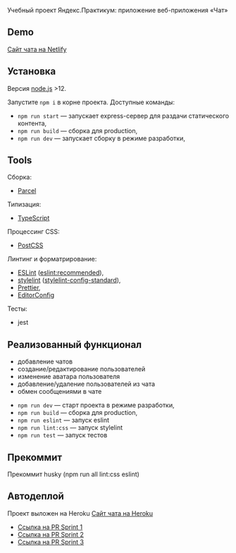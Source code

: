 Учебный проект Яндекс.Практикум: приложение веб-приложения «Чат»

## Demo

[Сайт чата на Netlify](https://vigorous-goldstine-9096e5.netlify.app/)



## Установка

Версия [node.js](https://nodejs.org/) >12.

Запустите `npm i` в корне проекта. Доступные команды: 
- `npm run start` — запускает express-сервер для раздачи статического контента,
- `npm run build` — сборка для production,
- `npm run dev` — запускает сборку в режиме разработки,


## Tools

Сборка:
- [Parcel](https://parceljs.org/)

Типизация:
- [TypeScript](https://www.typescriptlang.org/)

Процессинг CSS:
- [PostCSS](https://github.com/postcss/postcss)

Линтинг и форматрирование: 
- [ESLint](https://eslint.org/) ([eslint:recommended](https://eslint.org/docs/rules/)), 
- [stylelint](https://stylelint.io/) ([stylelint-config-standard](https://github.com/stylelint/stylelint-config-standard)), 
- [Prettier](https://prettier.io/), 
- [EditorConfig](https://editorconfig.org/)

Тесты: 
- jest

## Реализованный функционал
* добавление чатов
* создание/редактирование пользователей
* изменение аватара пользователя
* добавление/удаление пользователей из чата
* обмен сообщениями в чате

- `npm run dev` — старт проекта в режиме разработки,
- `npm run build` — сборка для production,
- `npm run eslint` — запуск eslint
- `npm run lint:css` — запуск stylelint
- `npm run test` — запуск тестов

## Прекоммит
Прекоммит husky (npm run all lint:css eslint)

## Автодеплой
Проект выложен на Heroku
[Сайт чата на Heroku](https://limitless-cove-91662.herokuapp.com/)

- [Ссылка на PR Sprint 1](https://github.com/lukyanov-anton/middle.messenger.praktikum.yandex/pull/3)
- [Ссылка на PR Sprint 2](https://github.com/lukyanov-anton/middle.messenger.praktikum.yandex/pull/4)
- [Ссылка на PR Sprint 3](https://github.com/lukyanov-anton/middle.messenger.praktikum.yandex/pull/5)



